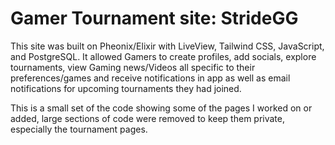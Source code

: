 # Gamer Tournament site: StrideGG
This site was built on Pheonix/Elixir with LiveView, Tailwind CSS, JavaScript, and PostgreSQL. It allowed Gamers to create profiles, add socials, explore tournaments, view Gaming news/Videos all specific to their preferences/games and receive notifications in app as well as email notifications for upcoming tournaments they had joined.

This is a small set of the code showing some of the pages I worked on or added, large sections of code were removed to keep them private, especially the tournament pages.
